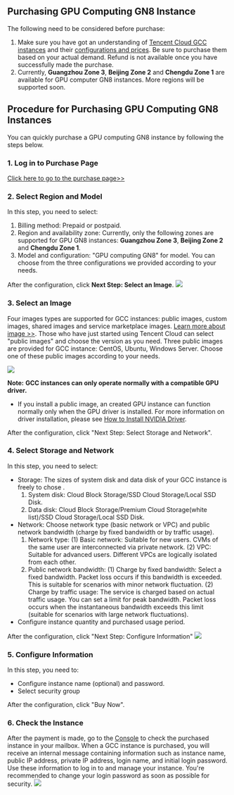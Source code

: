 ## Purchasing GPU Computing GN8 Instance
The following need to be considered before purchase:
1. Make sure you have got an understanding of [Tencent Cloud GCC instances](/doc/product/560/8015l) and their [configurations and prices](/doc/product/560/8025). Be sure to purchase them based on your actual demand. Refund is not available once you have successfully made the purchase.
2. Currently, **Guangzhou Zone 3**, **Beijing Zone 2** and **Chengdu Zone 1** are available for GPU computer GN8 instances. More regions will be supported soon.



## Procedure for Purchasing GPU Computing GN8 Instances
You can quickly purchase a GPU computing GN8 instance by following the steps below.
### 1. Log in to Purchase Page
[Click here to go to the purchase page>>](https://buy.cloud.tencent.com/cvm?regionId=8&zoneId=800002&generation=v2&deviceType=gpu&tabIndex=1)
### 2. Select Region and Model
In this step, you need to select:
1. Billing method: Prepaid or postpaid.
2. Region and availability zone: Currently, only the following zones are supported for GPU GN8 instances: **Guangzhou Zone 3**, **Beijing Zone 2** and **Chengdu Zone 1**.
3. Model and configuration: "GPU computing GN8" for model. You can choose from the three configurations we provided according to your needs.

After the configuration, click **Next Step: Select an Image**.
 ![](//mc.qcloudimg.com/static/img/db914ea989c976c7cb053b11cc96f4fe/GN8_select.png)
### 3. Select an Image
Four images types are supported for GCC instances: public images, custom images, shared images and service marketplace images. [Learn more about image >>](/doc/product/213/4940).
Those who have just started using Tencent Cloud can select "public images" and choose the version as you need. Three public images are provided for GCC instance: CentOS, Ubuntu, Windows Server. Choose one of these public images according to your needs.

![](//mc.qcloudimg.com/static/img/7701f037e9f301130f13974691168849/GN8_image.png)

**Note:**
**GCC instances can only operate normally with a compatible GPU driver.**

- If you install a public image, an created GPU instance can function normally only when the GPU driver is installed. For more information on driver installation, please see [How to Install NVIDIA Driver](https://cloud.tencent.com/document/product/560/8048).


 After the configuration, click "Next Step: Select Storage and Network".

### 4. Select Storage and Network
In this step, you need to select:
- Storage: The sizes of system disk and data disk of your GCC instance is freely to chose .
	1. System disk:  Cloud Block Storage/SSD Cloud Storage/Local SSD Disk.
	2. Data disk: Cloud Block Storage/Premium Cloud Storage(white list)/SSD Cloud Storage/Local SSD Disk.
- Network: Choose network type (basic network or VPC) and public network bandwidth (charge by fixed bandwidth or by traffic usage).
	1. Network type:
		(1) Basic network: Suitable for new users. CVMs of the same user are interconnected via private network.
		(2) VPC: Suitable for advanced users. Different VPCs are logically isolated from each other.
	2. Public network bandwidth:
		(1) Charge by fixed bandwidth: Select a fixed bandwidth. Packet loss occurs if this bandwidth is exceeded. This is suitable for scenarios with minor network fluctuation.
		(2) Charge by traffic usage: The service is charged based on actual traffic usage. You can set a limit for peak bandwidth. Packet loss occurs when the instantaneous bandwidth exceeds this limit (suitable for scenarios with large network fluctuations).
- Configure instance quantity and purchased usage period.

After the configuration, click "Next Step: Configure Information"
![](//mc.qcloudimg.com/static/img/b1b51645f6c224dd8128c46828640d72/storage_net.png)
### 5. Configure Information
In this step, you need to:
- Configure instance name (optional) and password.
- Select security group

After the configuration, click "Buy Now".
### 6. Check the Instance
After the payment is made, go to the [Console](https://console.qcloud.com/cvm) to check the purchased instance in your mailbox.
When a GCC instance is purchased, you will receive an internal message containing information such as instance name, public IP address, private IP address, login name, and initial login password. Use these information to log in to and manage your instance. You're recommended to change your login password as soon as possible for security.
![](//mc.qcloudimg.com/static/img/2003b614e24ea973f9c03a9c084380ce/image.png)



